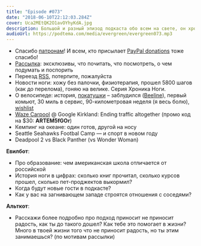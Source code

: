 ```yaml
---
title: "Episode #073"
date: "2018-06-10T22:12:03.284Z"
cover: Uca2MEtQK2O1avOYhyKdA.jpg
description: Большой и разный эпизод подкаста обо всем на свете, он хроники ноги и велосипеда, до кемпинга, кино и футбола.
audioUrl: https://podtema.com/media/evergreen/evergreen073.mp3
---
```


    
- Спасибо [патронам](https://podtema.com/support/)! И всем, кто присылает [PayPal donations](https://paypal.me/rosnovsky/10) тоже спасибо!
- [Рассылка](https://letter.rosnovsky.us/): эксклюзивы, что почитать, что посмотреть, о чем подумать и поспорить
- Переезд [RSS](https://feeds.feedburner.com/rosnovsky), потерпите, пожалуйста
- Новости ноги: хожу без палочки, физиотерапия, прошел 5800 шагов (как до перелома), гоняю на велике. Серия Хроника Ноги.
- О велосипеде: история, [покатушки](https://www.strava.com/athletes/3638187) – заблудился ([Beeline](http://beeline.co/)), первый комьют, 30 миль в сервис, 90-километровая неделя (я весь болю), [wishlist](http://a.co/aT3Nu40)
- [Waze Carpool](https://www.waze.com/carpool) @ Google Kirkland: Ending traffic altogether (промо код на $30: **ARTEM5fGOr**)
- Кемпинг на океане: один готов, другой на носу
- Seattle Seahawks Footbal Camp — и спорт в новом году
- Deadpool 2 vs Black Panther (vs Wonder Woman)

**Евилбот**:

- Про образование: чем американская школа отличается от российской
- История ноги в цифрах: сколько книг прочитал, сколько курсов прошел, сколько пет-проджектов выкормил?
- Когда будут новые гости в подкасте?
- Как у вас на загнивающем западе строятся отношения с соседями?

**Альткот**:

- Расскажи более подробно про подход приносит не приносит радость, как ты до такого дошел? Как тебе это помогает в жизни? Много в твоей жизни того что не приносит радость, но ты этим занимаешься? (по мотивам рассылки)
